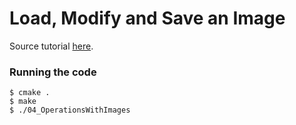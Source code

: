 # Load, Modify and Save an Image

Source tutorial [here](https://docs.opencv.org/master/d5/d98/tutorial_mat_operations.html).

### Running the code
```
$ cmake .
$ make
$ ./04_OperationsWithImages
```

